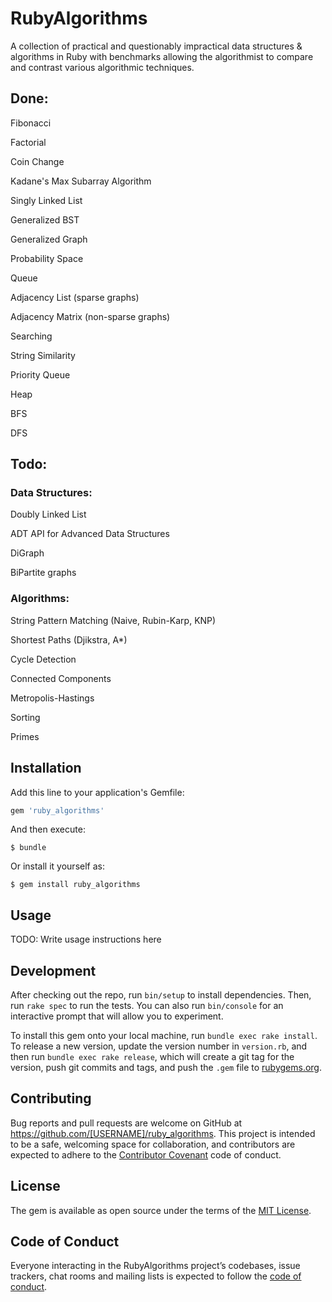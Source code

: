 # RubyAlgorithms

A collection of practical and questionably impractical data structures &
algorithms in Ruby with benchmarks allowing the algorithmist to compare and
contrast various algorithmic techniques.

## Done:

Fibonacci

Factorial

Coin Change

Kadane's Max Subarray Algorithm

Singly Linked List

Generalized BST

Generalized Graph

Probability Space

Queue

Adjacency List (sparse graphs)

Adjacency Matrix (non-sparse graphs)

Searching

String Similarity

Priority Queue

Heap

BFS

DFS

## Todo:


### Data Structures:

Doubly Linked List

ADT API for Advanced Data Structures

DiGraph

BiPartite graphs

### Algorithms:

String Pattern Matching (Naive, Rubin-Karp, KNP)

Shortest Paths (Djikstra, A*)

Cycle Detection

Connected Components

Metropolis-Hastings

Sorting

Primes


## Installation

Add this line to your application's Gemfile:

```ruby
gem 'ruby_algorithms'
```

And then execute:

    $ bundle

Or install it yourself as:

    $ gem install ruby_algorithms

## Usage

TODO: Write usage instructions here

## Development

After checking out the repo, run `bin/setup` to install dependencies. Then, run `rake spec` to run the tests. You can also run `bin/console` for an interactive prompt that will allow you to experiment.

To install this gem onto your local machine, run `bundle exec rake install`. To release a new version, update the version number in `version.rb`, and then run `bundle exec rake release`, which will create a git tag for the version, push git commits and tags, and push the `.gem` file to [rubygems.org](https://rubygems.org).

## Contributing

Bug reports and pull requests are welcome on GitHub at https://github.com/[USERNAME]/ruby_algorithms. This project is intended to be a safe, welcoming space for collaboration, and contributors are expected to adhere to the [Contributor Covenant](http://contributor-covenant.org) code of conduct.

## License

The gem is available as open source under the terms of the [MIT License](http://opensource.org/licenses/MIT).

## Code of Conduct

Everyone interacting in the RubyAlgorithms project’s codebases, issue trackers, chat rooms and mailing lists is expected to follow the [code of conduct](https://github.com/[USERNAME]/ruby_algorithms/blob/master/CODE_OF_CONDUCT.md).
